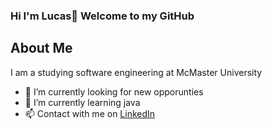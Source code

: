 ### Hi I'm Lucas👋 Welcome to my GitHub

<h2> About Me </h2>
<p>I am a studying software engineering at McMaster University</p>
<ul>
  <li>🔭 I’m currently looking for new opporunties</li>
  <li>🌱 I’m currently learning java</li>
  <li>📫 Contact with me on <a href="https://www.linkedin.com/in/lucasichen/">LinkedIn</a></li>
</ul>

<!--
**lucasichen/lucasichen** is a ✨ _special_ ✨ repository because its `README.md` (this file) appears on your GitHub profile.

Here are some ideas to get you started:

-  ...
- 🌱 I’m currently learning ...
- 👯 I’m looking to collaborate on ...
- 🤔 I’m looking for help with ...
- 💬 Ask me about ...
- 📫 How to reach me: ...
- 😄 Pronouns: ...
- ⚡ Fun fact: ...
-->
